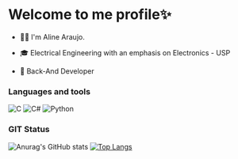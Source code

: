 # Welcome to me profile✨

* :woman_technologist: I'm Aline Araujo.

* 🎓 Electrical Engineering with an emphasis on Electronics - USP 

* :round_pushpin: Back-And Developer

### Languages and tools

![C](https://img.shields.io/badge/c-%2300599C.svg?style=for-the-badge&logo=c&logoColor=white) ![C#](https://img.shields.io/badge/c%23-%23239120.svg?style=for-the-badge&logo=c-sharp&logoColor=white) ![Python](https://img.shields.io/badge/python-3670A0?style=for-the-badge&logo=python&logoColor=ffdd54)

### GIT Status
![Anurag's GitHub stats](https://github-readme-stats.vercel.app/api?username=AlineArj&show_icons=true&theme=material-palenight&count_private=true) 
[![Top Langs](https://github-readme-stats.vercel.app/api/top-langs/?username=AlineArj&layout=compact&theme=material-palenight&count_private=true)](https://github.com/anuraghazra/github-readme-stats) 
